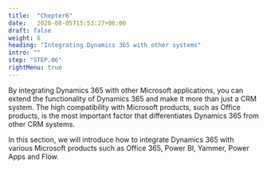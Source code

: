 ```yaml
---
title:  "Chepter6"
date:   2020-08-05T15:53:27+06:00
draft: false
weight: 6
heading: "Integrating Dynamics 365 with other systems"
intro: ""
step: "STEP.06"
rightMenu: true
---
```


<!-- Intro -->
By integrating Dynamics 365 with other Microsoft applications, you can extend the functionality of Dynamics 365 and make it more than just a CRM system. The high compatibility with Microsoft products, such as Office products, is the most important factor that differentiates Dynamics 365 from other CRM systems.

In this section, we will introduce how to integrate Dynamics 365 with various Microsoft products such as Office 365, Power BI, Yammer, Power Apps and Flow.